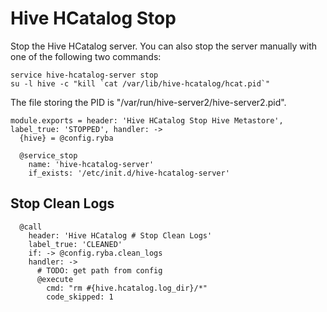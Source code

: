 
# Hive HCatalog Stop

Stop the Hive HCatalog server. You can also stop the server manually with one of
the following two commands:

```
service hive-hcatalog-server stop
su -l hive -c "kill `cat /var/lib/hive-hcatalog/hcat.pid`"
```

The file storing the PID is "/var/run/hive-server2/hive-server2.pid".

    module.exports = header: 'Hive HCatalog Stop Hive Metastore', label_true: 'STOPPED', handler: ->
      {hive} = @config.ryba

      @service_stop
        name: 'hive-hcatalog-server'
        if_exists: '/etc/init.d/hive-hcatalog-server'

## Stop Clean Logs

      @call
        header: 'Hive HCatalog # Stop Clean Logs'
        label_true: 'CLEANED'
        if: -> @config.ryba.clean_logs
        handler: ->
          # TODO: get path from config
          @execute
            cmd: "rm #{hive.hcatalog.log_dir}/*"
            code_skipped: 1

